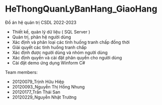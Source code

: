 # HeThongQuanLyBanHang_GiaoHang
Đồ án hệ quản trị CSDL 2022-2023
+ Thiết kế, quản lý dữ liệu ( SQL Server )
+ Quản trị, phân hệ người dùng 
+ Xác định và phân loại các tình huống tranh chấp đồng thời
+ Giải quyết các tình huống tranh chấp
+ Xác định được người dùng và nhóm người dùng
+ Xác định quyền và cài đặt phân quyền cho người dùng
+ Cài đặt demo ứng dụng Winform C#

Team members:
+ 20120079_Trịnh Hữu Hiệp
+ 20120093_Nguyễn Thị Hồng Nhung
+ 20120177_Trần Thái San
+ 20120229_Nguyễn Nhật Trường

